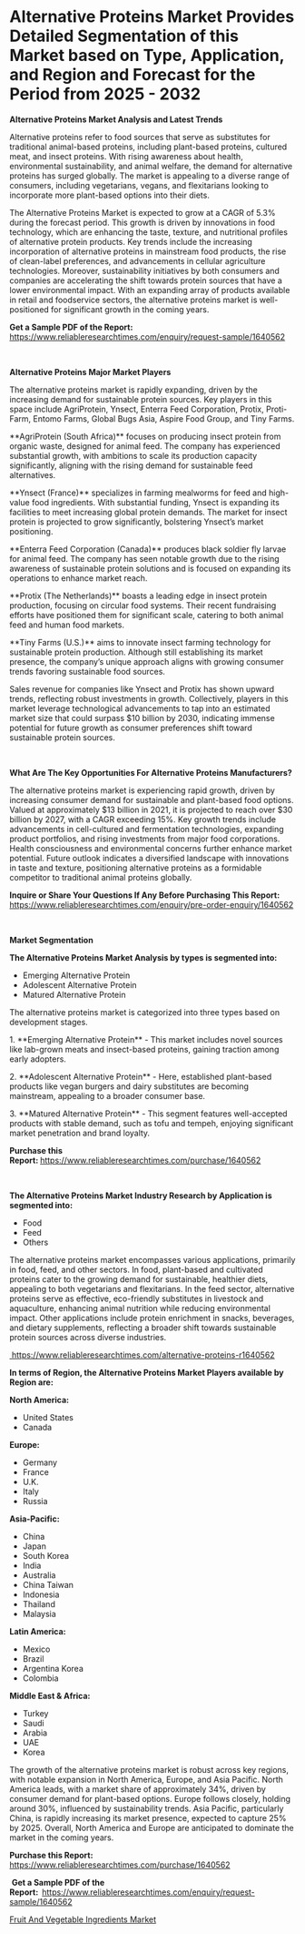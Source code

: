 <p><h1>Alternative Proteins Market Provides Detailed Segmentation of this Market based on Type, Application, and Region and Forecast for the Period from 2025 - 2032</h1></p><p><strong>Alternative Proteins Market Analysis and Latest Trends</strong></p>
<p><p>Alternative proteins refer to food sources that serve as substitutes for traditional animal-based proteins, including plant-based proteins, cultured meat, and insect proteins. With rising awareness about health, environmental sustainability, and animal welfare, the demand for alternative proteins has surged globally. The market is appealing to a diverse range of consumers, including vegetarians, vegans, and flexitarians looking to incorporate more plant-based options into their diets.</p><p>The Alternative Proteins Market is expected to grow at a CAGR of 5.3% during the forecast period. This growth is driven by innovations in food technology, which are enhancing the taste, texture, and nutritional profiles of alternative protein products. Key trends include the increasing incorporation of alternative proteins in mainstream food products, the rise of clean-label preferences, and advancements in cellular agriculture technologies. Moreover, sustainability initiatives by both consumers and companies are accelerating the shift towards protein sources that have a lower environmental impact. With an expanding array of products available in retail and foodservice sectors, the alternative proteins market is well-positioned for significant growth in the coming years.</p></p>
<p><strong>Get a Sample PDF of the Report:&nbsp;</strong> <a href="https://www.reliableresearchtimes.com/enquiry/request-sample/1640562?utm_campaign=2308&utm_medium=2&utm_source=Github&utm_content=ia&utm_term=14022025&utm_id=alternative-proteins">https://www.reliableresearchtimes.com/enquiry/request-sample/1640562</a></p>
<p>&nbsp;</p>
<p><strong>Alternative Proteins Major Market Players</strong></p>
<p><p>The alternative proteins market is rapidly expanding, driven by the increasing demand for sustainable protein sources. Key players in this space include AgriProtein, Ynsect, Enterra Feed Corporation, Protix, Proti-Farm, Entomo Farms, Global Bugs Asia, Aspire Food Group, and Tiny Farms.</p><p>**AgriProtein (South Africa)** focuses on producing insect protein from organic waste, designed for animal feed. The company has experienced substantial growth, with ambitions to scale its production capacity significantly, aligning with the rising demand for sustainable feed alternatives.</p><p>**Ynsect (France)** specializes in farming mealworms for feed and high-value food ingredients. With substantial funding, Ynsect is expanding its facilities to meet increasing global protein demands. The market for insect protein is projected to grow significantly, bolstering Ynsect’s market positioning.</p><p>**Enterra Feed Corporation (Canada)** produces black soldier fly larvae for animal feed. The company has seen notable growth due to the rising awareness of sustainable protein solutions and is focused on expanding its operations to enhance market reach.</p><p>**Protix (The Netherlands)** boasts a leading edge in insect protein production, focusing on circular food systems. Their recent fundraising efforts have positioned them for significant scale, catering to both animal feed and human food markets.</p><p>**Tiny Farms (U.S.)** aims to innovate insect farming technology for sustainable protein production. Although still establishing its market presence, the company’s unique approach aligns with growing consumer trends favoring sustainable food sources.</p><p>Sales revenue for companies like Ynsect and Protix has shown upward trends, reflecting robust investments in growth. Collectively, players in this market leverage technological advancements to tap into an estimated market size that could surpass $10 billion by 2030, indicating immense potential for future growth as consumer preferences shift toward sustainable protein sources.</p></p>
<p>&nbsp;</p>
<p><strong>What Are The Key Opportunities For Alternative Proteins Manufacturers?</strong></p>
<p><p>The alternative proteins market is experiencing rapid growth, driven by increasing consumer demand for sustainable and plant-based food options. Valued at approximately $13 billion in 2021, it is projected to reach over $30 billion by 2027, with a CAGR exceeding 15%. Key growth trends include advancements in cell-cultured and fermentation technologies, expanding product portfolios, and rising investments from major food corporations. Health consciousness and environmental concerns further enhance market potential. Future outlook indicates a diversified landscape with innovations in taste and texture, positioning alternative proteins as a formidable competitor to traditional animal proteins globally.</p></p>
<p><strong>Inquire or Share Your Questions If Any Before Purchasing This Report:</strong> <a href="https://www.reliableresearchtimes.com/enquiry/pre-order-enquiry/1640562?utm_campaign=2308&utm_medium=2&utm_source=Github&utm_content=ia&utm_term=14022025&utm_id=alternative-proteins">https://www.reliableresearchtimes.com/enquiry/pre-order-enquiry/1640562</a></p>
<p>&nbsp;</p>
<p><strong>Market Segmentation</strong></p>
<p><strong>The Alternative Proteins Market Analysis by types is segmented into:</strong></p>
<p><ul><li>Emerging Alternative Protein</li><li>Adolescent Alternative Protein</li><li>Matured Alternative Protein</li></ul></p>
<p><p>The alternative proteins market is categorized into three types based on development stages. </p><p>1. **Emerging Alternative Protein** - This market includes novel sources like lab-grown meats and insect-based proteins, gaining traction among early adopters. </p><p>2. **Adolescent Alternative Protein** - Here, established plant-based products like vegan burgers and dairy substitutes are becoming mainstream, appealing to a broader consumer base.</p><p>3. **Matured Alternative Protein** - This segment features well-accepted products with stable demand, such as tofu and tempeh, enjoying significant market penetration and brand loyalty.</p></p>
<p><strong>Purchase this Report:&nbsp;</strong><a href="https://www.reliableresearchtimes.com/purchase/1640562?utm_campaign=2308&utm_medium=2&utm_source=Github&utm_content=ia&utm_term=14022025&utm_id=alternative-proteins">https://www.reliableresearchtimes.com/purchase/1640562</a></p>
<p>&nbsp;</p>
<p><strong>The Alternative Proteins Market Industry Research by Application is segmented into:</strong></p>
<p><ul><li>Food</li><li>Feed</li><li>Others</li></ul></p>
<p><p>The alternative proteins market encompasses various applications, primarily in food, feed, and other sectors. In food, plant-based and cultivated proteins cater to the growing demand for sustainable, healthier diets, appealing to both vegetarians and flexitarians. In the feed sector, alternative proteins serve as effective, eco-friendly substitutes in livestock and aquaculture, enhancing animal nutrition while reducing environmental impact. Other applications include protein enrichment in snacks, beverages, and dietary supplements, reflecting a broader shift towards sustainable protein sources across diverse industries.</p></p>
<p><a href="https://www.reliableresearchtimes.com/alternative-proteins-r1640562?utm_campaign=2308&utm_medium=2&utm_source=Github&utm_content=ia&utm_term=14022025&utm_id=alternative-proteins">&nbsp;https://www.reliableresearchtimes.com/alternative-proteins-r1640562</a></p>
<p><strong>In terms of Region, the Alternative Proteins Market Players available by Region are:</strong></p>
<p>
    <p> <strong> North America: </strong>
        <ul>
            <li>United States</li>
            <li>Canada</li>
        </ul>
        </p> 
    <p> <strong> Europe: </strong>
        <ul>
            <li>Germany</li>
            <li>France</li>
            <li>U.K.</li>
            <li>Italy</li>
            <li>Russia</li>
        </ul>
        </p> 
    <p> <strong> Asia-Pacific: </strong>
        <ul>
            <li>China</li>
            <li>Japan</li>
            <li>South Korea</li>
            <li>India</li>
            <li>Australia</li>
            <li>China Taiwan</li>
            <li>Indonesia</li>
            <li>Thailand</li>
            <li>Malaysia</li>
        </ul>
        </p> 
    <p> <strong> Latin America: </strong>
        <ul>
            <li>Mexico</li>
            <li>Brazil</li>
            <li>Argentina Korea</li>
            <li>Colombia</li>
        </ul>
        </p> 
    <p> <strong> Middle East & Africa: </strong>
        <ul>
            <li>Turkey</li>
            <li>Saudi</li>
            <li>Arabia</li>
            <li>UAE</li>
            <li>Korea</li>
        </ul>
    </p>
    </p>
<p><p>The growth of the alternative proteins market is robust across key regions, with notable expansion in North America, Europe, and Asia Pacific. North America leads, with a market share of approximately 34%, driven by consumer demand for plant-based options. Europe follows closely, holding around 30%, influenced by sustainability trends. Asia Pacific, particularly China, is rapidly increasing its market presence, expected to capture 25% by 2025. Overall, North America and Europe are anticipated to dominate the market in the coming years.</p></p>
<p><strong>Purchase this Report: </strong><a href="https://www.reliableresearchtimes.com/purchase/1640562?utm_campaign=2308&utm_medium=2&utm_source=Github&utm_content=ia&utm_term=14022025&utm_id=alternative-proteins">https://www.reliableresearchtimes.com/purchase/1640562</a></p>
<p>&nbsp;<strong>Get a Sample PDF of the Report:&nbsp;&nbsp;</strong><a href="https://www.reliableresearchtimes.com/enquiry/request-sample/1640562?utm_campaign=2308&utm_medium=2&utm_source=Github&utm_content=ia&utm_term=14022025&utm_id=alternative-proteins">https://www.reliableresearchtimes.com/enquiry/request-sample/1640562</a></p>
<p><strong></strong></p>
<p><p><a href="https://github.com/leopardmicheal7019/Market-Research-Report-List-1/blob/main/fruit-and-vegetable-ingredients-market.md?utm_campaign=2308&utm_medium=2&utm_source=Github&utm_content=ia&utm_term=14022025&utm_id=alternative-proteins">Fruit And Vegetable Ingredients Market</a></p></p>